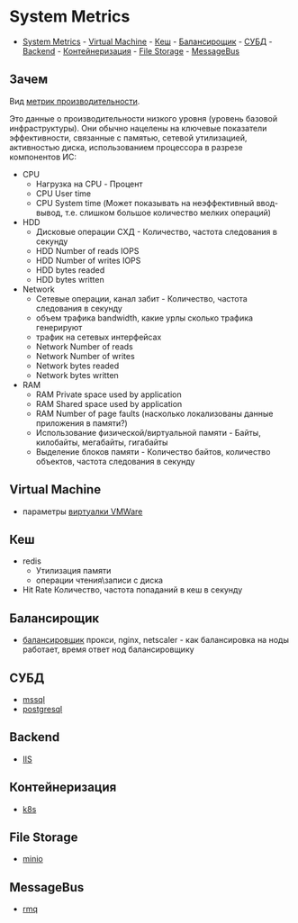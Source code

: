 # System Metrics

- [System Metrics](#system-metrics)
			- [Virtual Machine](#virtual-machine)
			- [Кеш](#кеш)
			- [Балансирощик](#балансирощик)
			- [СУБД](#субд)
			- [Backend](#backend)
			- [Контейнеризация](#контейнеризация)
			- [File Storage](#file-storage)
			- [MessageBus](#messagebus)

## Зачем

Вид [метрик производительности](performance.metric.md).

Это данные о производительности низкого уровня (уровень базовой инфраструктуры). Они обычно нацелены на ключевые показатели эффективности, связанные с памятью, сетевой утилизацией, активностью диска, использованием процессора в разрезе компонентов ИС:

- CPU
  - Нагрузка на CPU - Процент
  - CPU User time
  - CPU System time (Может  показывать на неэффективный ввод-вывод, т.е. слишком большое количество мелких операций)
- HDD
  - Дисковые операции СХД	- Количество, частота следования в секунду
  - HDD Number of reads IOPS
  - HDD Number of writes IOPS
  - HDD bytes readed
  - HDD bytes written
- Network
  - Сетевые операции, канал забит -	Количество, частота следования в секунду
  - объем трафика bandwidth, какие урлы сколько трафика генерируют
  - трафик на сетевых интерфейсах
  - Network Number of reads
  - Network Number of writes
  - Network bytes readed
  - Network bytes written
- RAM
  - RAM Private space used by application
  - RAM Shared space used by application
  - RAM Number of page faults (насколько локализованы данные приложения в памяти?)
  - Использование физической/виртуальной памяти	- Байты, килобайты, мегабайты, гигабайты
  - Выделение блоков памяти - Количество байтов, количество объектов, частота следования в секунду

## Virtual Machine

- параметры [виртуалки VMWare](https://habrahabr.ru/post/259087/)

## Кеш
  
- redis
  - Утилизация памяти
  - операции чтения\записи с диска
- Hit Rate Количество, частота попаданий в кеш	в секунду

## Балансирощик

- [балансировщик](../pattern/deployment/load.balancing.md) прокси, nginx, netscaler - как балансировка на ноды работает, время ответ нод балансировщику

## СУБД

- [mssql](../../technology/db/mssql/mssql.performance.metric.md)
- [postgresql](../../technology/db//postgresql/postgresql.performance.metric.md)

## Backend

- [IIS](../../technology/middleware/webserver/iis.performance.metric.md)

## Контейнеризация

- [k8s](../../technology/ci-cd/k8s.md)

## File Storage

- [minio](../../technology/filesystem/minio.md)

## MessageBus

- [rmq](../../technology/middleware/messagebus/rmq.md)

